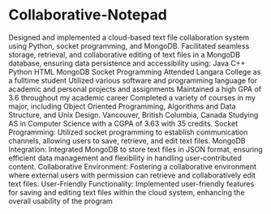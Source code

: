 # Collaborative-Notepad
Designed and implemented a cloud-based text file collaboration system using
Python, socket programming, and MongoDB. Facilitated seamless storage, retrieval,
and collaborative editing of text files in a MongoDB database, ensuring data
persistence and accessibility using:
Java
C++
Python
HTML
MongoDB
Socket Programming
Attended Langara College as a fulltime student
Utilized various software and programming language for academic and
personal projects and assignments
Maintained a high GPA of 3.6 throughout my academic career
Completed a variety of courses in my major, including Object Oriented
Programming, Algorithms and Data Structure, and Unix Design.
Vancouver, British Columbia, Canada
Studying AS in Computer Science with a CGPA of 3.63 with 35 credits.
Socket Programming: Utilized socket programming to establish communication
channels, allowing users to save, retrieve, and edit text files.
MongoDB Integration: Integrated MongoDB to store text files in JSON format,
ensuring efficient data management and flexibility in handling user-contributed
content.
Collaborative Environment: Fostering a collaborative environment where external
users with permission can retrieve and collaboratively edit text files.
User-Friendly Functionality: Implemented user-friendly features for saving and editing
text files within the cloud system, enhancing the overall usability of the program
